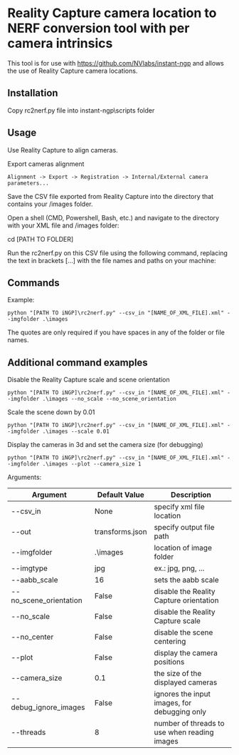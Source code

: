 # Reality Capture camera location to NERF conversion tool with per camera intrinsics
This tool is for use with https://github.com/NVlabs/instant-ngp and allows the use of Reality Capture camera locations.

## Installation
Copy rc2nerf.py file into instant-ngp\scripts folder

## Usage
Use Reality Capture to align cameras.

Export cameras alignment
```
Alignment -> Export -> Registration -> Internal/External camera parameters...
```

Save the CSV file exported from Reality Capture into the directory that contains your /images folder.

Open a shell (CMD, Powershell, Bash, etc.) and navigate to the directory with your XML file and /images folder:

cd [PATH TO FOLDER]

Run the rc2nerf.py on this CSV file using the following command, replacing the text in brackets […] with the file names and paths on your machine:

## Commands
Example:
```
python "[PATH TO iNGP]\rc2nerf.py" --csv_in "[NAME_OF_XML_FILE].xml" --imgfolder .\images
```
The quotes are only required if you have spaces in any of the folder or file names.

## Additional command examples
Disable the Reality Capture scale and scene orientation
```
python "[PATH TO iNGP]\rc2nerf.py" --csv_in "[NAME_OF_XML_FILE].xml" --imgfolder .\images --no_scale --no_scene_orientation
```
Scale the scene down by 0.01
```
python "[PATH TO iNGP]\rc2nerf.py" --csv_in "[NAME_OF_XML_FILE].xml" --imgfolder .\images --scale 0.01
```

Display the cameras in 3d and set the camera size (for debugging)
```
python "[PATH TO iNGP]\rc2nerf.py" --csv_in "[NAME_OF_XML_FILE].xml" --imgfolder .\images --plot --camera_size 1
```

Arguments:

| Argument               | Default Value   | Description                                  |
|------------------------|-----------------|----------------------------------------------|
| --csv_in               | None            | specify xml file location                    |
| --out                  | transforms.json | specify output file path                     |
| --imgfolder            | .\images        | location of image folder                     |
| --imgtype              | jpg             | ex.: jpg, png, ...                           |
| --aabb_scale           | 16              | sets the aabb scale                          |
| --no_scene_orientation | False           | disable the Reality Capture orientation      |
| --no_scale             | False           | disable the Reality Capture scale            |
| --no_center            | False           | disable the scene centering                  |
| --plot                 | False           | display the camera positions                 |
| --camera_size          | 0.1             | the size of the displayed cameras            |
| --debug_ignore_images  | False           | ignores the input images, for debugging only |
| --threads              | 8               | number of threads to use when reading images |
